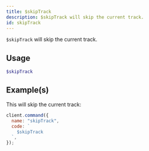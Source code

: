 ```yaml
---
title: $skipTrack
description: $skipTrack will skip the current track.
id: skipTrack
---
```


`$skipTrack` will skip the current track.

## Usage

```php
$skipTrack
```

## Example(s)

This will skip the current track:

```javascript
client.command({
  name: "skipTrack",
  code: `
    $skipTrack
  `,
});
```
